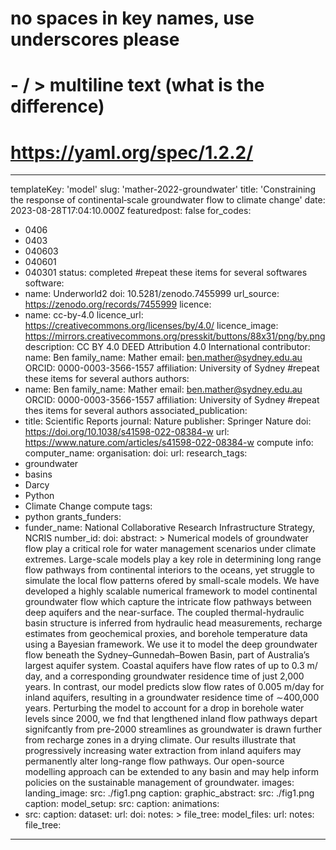 # no spaces in key names, use underscores please
# - / > multiline text (what is the difference) 
# https://yaml.org/spec/1.2.2/
---
templateKey: 'model'
slug: 'mather-2022-groundwater'
title: 'Constraining the response of continental‐scale groundwater flow to climate change'
date: 2023-08-28T17:04:10.000Z
featuredpost: false
for_codes:
  - 0406
  - 0403
  - 040603
  - 040601
  - 040301
status: completed
#repeat these items for several softwares
software:
  - name: Underworld2
    doi: 10.5281/zenodo.7455999
    url_source: https://zenodo.org/records/7455999
licence: 
  - name: cc-by-4.0
    licence_url: https://creativecommons.org/licenses/by/4.0/ 
    licence_image: https://mirrors.creativecommons.org/presskit/buttons/88x31/png/by.png
    description: CC BY 4.0 DEED Attribution 4.0 International
contributor:
    name: Ben
    family_name: Mather
    email: ben.mather@sydney.edu.au
    ORCID: 0000-0003-3566-1557
    affiliation: University of Sydney
#repeat these items for several authors
authors:
  - name: Ben
    family_name: Mather
    email: ben.mather@sydney.edu.au
    ORCID: 0000-0003-3566-1557
    affiliation: University of Sydney
#repeat thes items for several authors
associated_publication:
  - title: Scientific Reports
    journal: Nature
    publisher: Springer Nature
    doi: https://doi.org/10.1038/s41598-022-08384-w
    url: https://www.nature.com/articles/s41598-022-08384-w
compute info:
  computer_name:
  organisation:
  doi:
  url:
research_tags:
  - groundwater
  - basins
  - Darcy
  - Python
  - Climate Change
compute tags:
  - python
grants_funders:
  - funder_name: National Collaborative Research Infrastructure Strategy, NCRIS
    number_id: 
    doi:
abstract: >
  Numerical models of groundwater flow play a critical role for water management scenarios under climate extremes. Large-scale models play a key role in determining long range flow pathways from continental interiors to the oceans, yet struggle to simulate the local flow patterns ofered by small-scale models. We have developed a highly scalable numerical framework to model continental groundwater flow which capture the intricate flow pathways between deep aquifers and the near-surface. The coupled thermal-hydraulic basin structure is inferred from hydraulic head measurements, recharge estimates from geochemical proxies, and borehole temperature data using a Bayesian framework. We use it to model the deep groundwater flow beneath the Sydney–Gunnedah–Bowen Basin, part of Australia’s largest aquifer system. Coastal aquifers have flow rates of up to 0.3 m/ day, and a corresponding groundwater residence time of just 2,000 years. In contrast, our model predicts slow flow rates of 0.005 m/day for inland aquifers, resulting in a groundwater residence time of ∼400,000 years. Perturbing the model to account for a drop in borehole water levels since 2000, we fnd that lengthened inland flow pathways depart signifcantly from pre-2000 streamlines as groundwater is drawn further from recharge zones in a drying climate. Our results illustrate that progressively increasing water extraction from inland aquifers may permanently alter long-range flow pathways. Our open-source modelling approach can be extended to any basin and may help inform policies on the sustainable management of groundwater.
images:
  landing_image:
    src: ./fig1.png
    caption:
  graphic_abstract:
    src: ./fig1.png
    caption:
  model_setup:
    src:
    caption:
animations:
  - src:
    caption:
dataset:
  url: 
  doi:
  notes: >
  file_tree:
model_files:
  url:
  notes:
  file_tree:
---